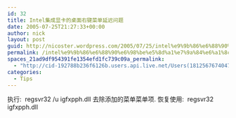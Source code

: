 ```yaml
---
id: 32
title: Intel集成显卡的桌面右键菜单延迟问题
date: 2005-07-25T21:27:33+00:00
author: nick
layout: post
guid: http://nicoster.wordpress.com/2005/07/25/intel%e9%9b%86%e6%88%90%e6%98%be%e5%8d%a1%e7%9a%84%e6%a1%8c%e9%9d%a2%e5%8f%b3%e9%94%ae%e8%8f%9c%e5%8d%95%e5%bb%b6%e8%bf%9f%e9%97%ae%e9%a2%98
permalink: /intel%e9%9b%86%e6%88%90%e6%98%be%e5%8d%a1%e7%9a%84%e6%a1%8c%e9%9d%a2%e5%8f%b3%e9%94%ae%e8%8f%9c%e5%8d%95%e5%bb%b6%e8%bf%9f%e9%97%ae%e9%a2%98/
spaces_21ad9df954391fe1354efd1fc739c09a_permalink:
  - "http://cid-192788b236f6126b.users.api.live.net/Users(1812567674047566443)/Blogs('192788B236F6126B!102')/Entries('192788B236F6126B!146')?authkey=FlIl!wdwooA%24"
categories:
  - Tips
---
```

<div id="msgcns!192788B236F6126B!146" class="bvMsg">
执行:  regsvr32 /u igfxpph.dll 去除添加的菜单菜单项.
恢复使用:  regsvr32 igfxpph.dll     
<div></div>
</div>
